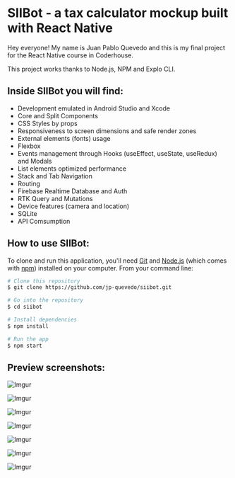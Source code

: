 # SIIBot - a tax calculator mockup built with React Native

Hey everyone! My name is Juan Pablo Quevedo and this is my final project for the React Native course in Coderhouse.

This project works thanks to Node.js, NPM and Explo CLI.

## Inside SIIBot you will find:

* Development emulated in Android Studio and Xcode
* Core and Split Components
* CSS Styles by props
* Responsiveness to screen dimensions and safe render zones
* External elements (fonts) usage
* Flexbox
* Events management through Hooks (useEffect, useState, useRedux) and Modals
* List elements optimized performance
* Stack and Tab Navigation
* Routing
* Firebase Realtime Database and Auth
* RTK Query and Mutations
* Device features (camera and location)
* SQLite
* API Comsumption

## How to use SIIBot:

To clone and run this application, you'll need [Git](https://git-scm.com) and [Node.js](https://nodejs.org/en/download/) (which comes with [npm](http://npmjs.com)) installed on your computer. From your command line:

```bash
# Clone this repository
$ git clone https://github.com/jp-quevedo/siibot.git

# Go into the repository
$ cd siibot

# Install dependencies
$ npm install

# Run the app
$ npm start
```

## Preview screenshots:

![Imgur](https://i.imgur.com/1cxFS5b.png)





![Imgur](https://i.imgur.com/zx2pymR.png)

![Imgur](https://i.imgur.com/nZHSfXV.png)

![Imgur](https://i.imgur.com/gwwrI07.png)

![Imgur](https://i.imgur.com/QviwIjK.png)

![Imgur](https://i.imgur.com/JqKLJiA.png)

![Imgur](https://i.imgur.com/bbPwdfe.png)